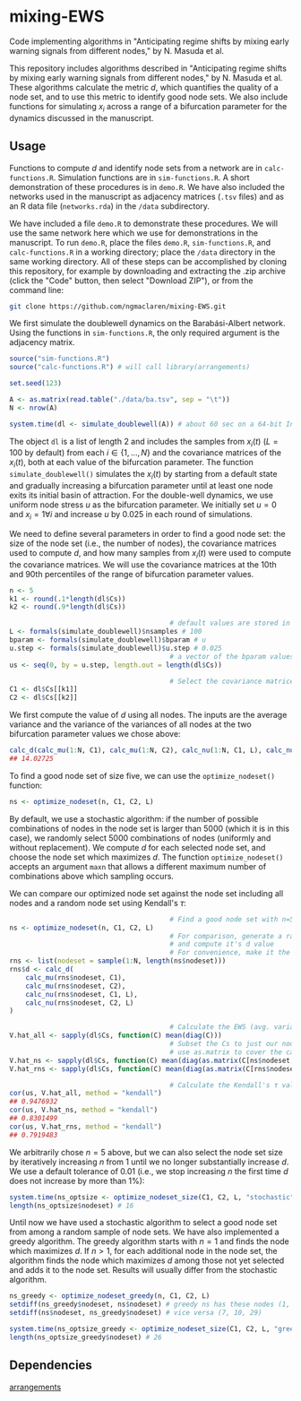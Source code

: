 # mixing-EWS

Code implementing algorithms in "Anticipating regime shifts by mixing early warning signals from different nodes," by N. Masuda et al. 

This repository includes algorithms described in "Anticipating regime shifts by mixing early warning signals from different nodes," by N. Masuda et al. These algorithms calculate the metric $d$, which quantifies the quality of a node set, and to use this metric to identify good node sets. We also include functions for simulating $x_i$ across a range of a bifurcation parameter for the dynamics discussed in the manuscript.

## Usage

Functions to compute $d$ and identify node sets from a network are in `calc-functions.R`. Simulation functions are in `sim-functions.R`. A short demonstration of these procedures is in `demo.R`. We have also included the networks used in the manuscript as adjacency matrices (`.tsv` files) and as an R data file (`networks.rda`) in the `/data` subdirectory.

We have included a file `demo.R` to demonstrate these procedures. We will use the same network here which we use for demonstrations in the manuscript. To run `demo.R`, place the files `demo.R`, `sim-functions.R`, and `calc-functions.R` in a working directory; place the `/data` directory in the same working directory. All of these steps can be accomplished by cloning this repository, for example by downloading and extracting the .zip archive (click the "Code" button, then select "Download ZIP"), or from the command line:

```sh
git clone https://github.com/ngmaclaren/mixing-EWS.git
```

We first simulate the doublewell dynamics on the Barabási-Albert network. Using the functions in `sim-functions.R`, the only required argument is the adjacency matrix.
```R
source("sim-functions.R")
source("calc-functions.R") # will call library(arrangements)

set.seed(123)

A <- as.matrix(read.table("./data/ba.tsv", sep = "\t"))
N <- nrow(A)

system.time(dl <- simulate_doublewell(A)) # about 60 sec on a 64-bit Intel Core i3-5010U CPU @ 2.10GHz

```
The object `dl` is a list of length 2 and includes the samples from $x_i(t)$ ($L = 100$ by default) from each $i \in \{1, \ldots, N\}$ and the covariance matrices of the $x_i(t)$, both at each value of the bifurcation parameter. The function `simulate_doublewell()` simulates the $x_i(t)$ by starting from a default state and gradually increasing a bifurcation parameter until at least one node exits its initial basin of attraction. For the double-well dynamics, we use uniform node stress $u$ as the bifurcation parameter. We initially set $u=0$ and $x_i = 1 \forall i$ and increase $u$ by 0.025 in each round of simulations. 

We need to define several parameters in order to find a good node set: the size of the node set (i.e., the number of nodes), the covariance matrices used to compute $d$, and how many samples from $x_i(t)$ were used to compute the covariance matrices. We will use the covariance matrices at the 10th and 90th percentiles of the range of bifurcation parameter values.

```R
n <- 5
k1 <- round(.1*length(dl$Cs))
k2 <- round(.9*length(dl$Cs))

                                        # default values are stored in the simulate_* formals
L <- formals(simulate_doublewell)$nsamples # 100
bparam <- formals(simulate_doublewell)$bparam # u
u.step <- formals(simulate_doublewell)$u.step # 0.025
                                        # a vector of the bparam values
us <- seq(0, by = u.step, length.out = length(dl$Cs))

                                        # Select the covariance matrices at k1 and k2
C1 <- dl$Cs[[k1]]
C2 <- dl$Cs[[k2]]

```
We first compute the value of $d$ using all nodes. The inputs are the average variance and the variance of the variances of all nodes at the two bifurcation parameter values we chose above:
```R
calc_d(calc_mu(1:N, C1), calc_mu(1:N, C2), calc_nu(1:N, C1, L), calc_nu(1:N, C2, L))
## 14.02725
```
To find a good node set of size five, we can use the `optimize_nodeset()` function:
```R
ns <- optimize_nodeset(n, C1, C2, L)
```
By default, we use a stochastic algorithm: if the number of possible combinations of nodes in the node set is larger than 5000 (which it is in this case), we randomly select 5000 combinations of nodes (uniformly and without replacement). We compute $d$ for each selected node set, and choose the node set which maximizes $d$. The function `optimize_nodeset()` accepts an argument `maxn` that allows a different maximum number of combinations above which sampling occurs. 

We can compare our optimized node set against the node set including all nodes and a random node set using Kendall's $\tau$:

```R
                                        # Find a good node set with n=5
ns <- optimize_nodeset(n, C1, C2, L)
                                        # For comparison, generate a random node set
                                        # and compute it's d value
                                        # For convenience, make it the same structure as ns
rns <- list(nodeset = sample(1:N, length(ns$nodeset)))
rns$d <- calc_d(
    calc_mu(rns$nodeset, C1),
    calc_mu(rns$nodeset, C2),
    calc_nu(rns$nodeset, C1, L),
    calc_nu(rns$nodeset, C2, L)
)

                                        # Calculate the EWS (avg. variance)
V.hat_all <- sapply(dl$Cs, function(C) mean(diag(C)))
                                        # Subset the Cs to just our nodes
                                        # use as.matrix to cover the case of one node
V.hat_ns <- sapply(dl$Cs, function(C) mean(diag(as.matrix(C[ns$nodeset, ns$nodeset]))))
V.hat_rns <- sapply(dl$Cs, function(C) mean(diag(as.matrix(C[rns$nodeset, rns$nodeset]))))

                                        # Calculate the Kendall's τ values
cor(us, V.hat_all, method = "kendall")
## 0.9476932
cor(us, V.hat_ns, method = "kendall")
## 0.8301499
cor(us, V.hat_rns, method = "kendall") 
## 0.7919483
```

We arbitrarily chose $n=5$ above, but we can also select the node set size by iteratively increasing $n$ from 1 until we no longer substantially increase $d$. We use a default tolerance of 0.01 (i.e., we stop increasing $n$ the first time $d$ does not increase by more than 1%):

```R
system.time(ns_optsize <- optimize_nodeset_size(C1, C2, L, "stochastic")) # about 5 sec
length(ns_optsize$nodeset) # 16
```

Until now we have used a stochastic algorithm to select a good node set from among a random sample of node sets. We have also implemented a greedy algorithm. The greedy algorithm starts with $n=1$ and finds the node which maximizes $d$. If $n>1$, for each additional node in the node set, the algorithm finds the node which maximizes $d$ among those not yet selected and adds it to the node set. Results will usually differ from the stochastic algorithm.

```R
ns_greedy <- optimize_nodeset_greedy(n, C1, C2, L)
setdiff(ns_greedy$nodeset, ns$nodeset) # greedy ns has these nodes (1, 15, 38), stochastic ns does not
setdiff(ns$nodeset, ns_greedy$nodeset) # vice versa (7, 10, 29)

system.time(ns_optsize_greedy <- optimize_nodeset_size(C1, C2, L, "greedy")) # 0.377 sec
length(ns_optsize_greedy$nodeset) # 26
```

## Dependencies

[arrangements](https://cran.r-project.org/package=arrangements)
